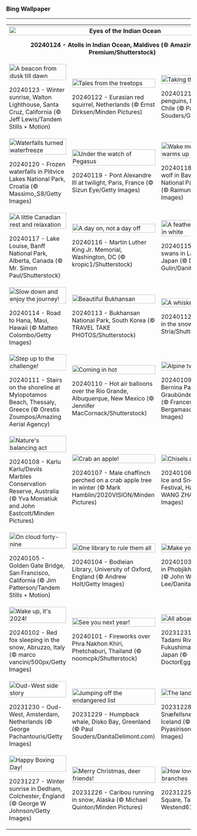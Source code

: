 <h3>
 Bing Wallpaper
</h3>
<hr/>
<table>
<tr>
<th colspan="3">
<img alt="Eyes of the Indian Ocean" src="https://www.bing.com/th?id=OHR.MaldivesAtolls_EN-US2498947967_UHD.jpg&amp;rf=LaDigue_UHD.jpg&amp;pid=hp&amp;w=3840&amp;h=2160&amp;rs=1&amp;c=4" width="100%"/><p>20240124 - Atolls in Indian Ocean, Maldives (© Amazing Aerial Premium/Shutterstock)</p></th>
</tr>
<tr>
<td><img alt="A beacon from dusk till dawn" src="https://www.bing.com/th?id=OHR.SantaCruzSunrise_EN-US6436233856_UHD.jpg&amp;rf=LaDigue_UHD.jpg&amp;pid=hp&amp;w=3840&amp;h=2160&amp;rs=1&amp;c=4" width="100%"/><p>20240123 - Winter sunrise, Walton Lighthouse, Santa Cruz, California (© Jeff Lewis/Tandem Stills + Motion)</p></td>
<td><img alt="Tales from the treetops" src="https://www.bing.com/th?id=OHR.SquirrelNetherlands_EN-US2174319616_UHD.jpg&amp;rf=LaDigue_UHD.jpg&amp;pid=hp&amp;w=3840&amp;h=2160&amp;rs=1&amp;c=4" width="100%"/><p>20240122 - Eurasian red squirrel, Netherlands (© Ernst Dirksen/Minden Pictures)</p></td>
<td><img alt="Taking the plunge" src="https://www.bing.com/th?id=OHR.MacaroniPenguins_EN-US2046934125_UHD.jpg&amp;rf=LaDigue_UHD.jpg&amp;pid=hp&amp;w=3840&amp;h=2160&amp;rs=1&amp;c=4" width="100%"/><p>20240121 - Macaroni penguins, Drake Passage, Chile (© Paul Souders/Getty Images)</p></td>
</tr>
<tr>
<td><img alt="Waterfalls turned waterfreeze" src="https://www.bing.com/th?id=OHR.PlitviceWinter_EN-US1870468945_UHD.jpg&amp;rf=LaDigue_UHD.jpg&amp;pid=hp&amp;w=3840&amp;h=2160&amp;rs=1&amp;c=4" width="100%"/><p>20240120 - Frozen waterfalls in Plitvice Lakes National Park, Croatia (© Massimo_S8/Getty Images)</p></td>
<td><img alt="Under the watch of Pegasus" src="https://www.bing.com/th?id=OHR.ParisBridge_EN-US1771484789_UHD.jpg&amp;rf=LaDigue_UHD.jpg&amp;pid=hp&amp;w=3840&amp;h=2160&amp;rs=1&amp;c=4" width="100%"/><p>20240119 - Pont Alexandre III at twilight, Paris, France (© Sizun Eye/Getty Images)</p></td>
<td><img alt="Wake me when it warms up" src="https://www.bing.com/th?id=OHR.SleepyWolf_EN-US1667992900_UHD.jpg&amp;rf=LaDigue_UHD.jpg&amp;pid=hp&amp;w=3840&amp;h=2160&amp;rs=1&amp;c=4" width="100%"/><p>20240118 - Sleeping wolf in Bavarian Forest National Park, Germany (© Raimund Linke/Getty Images)</p></td>
</tr>
<tr>
<td><img alt="A little Canadian rest and relaxation" src="https://www.bing.com/th?id=OHR.LakeLouise_EN-US1133378386_UHD.jpg&amp;rf=LaDigue_UHD.jpg&amp;pid=hp&amp;w=3840&amp;h=2160&amp;rs=1&amp;c=4" width="100%"/><p>20240117 - Lake Louise, Banff National Park, Alberta, Canada (© Mr. Simon Paul/Shutterstock)</p></td>
<td><img alt="A day on, not a day off" src="https://www.bing.com/th?id=OHR.MLKMemorialDC_EN-US1038696225_UHD.jpg&amp;rf=LaDigue_UHD.jpg&amp;pid=hp&amp;w=3840&amp;h=2160&amp;rs=1&amp;c=4" width="100%"/><p>20240116 - Martin Luther King Jr. Memorial, Washington, DC (© kropic1/Shutterstock)</p></td>
<td><img alt="A feathered symphony in white" src="https://www.bing.com/th?id=OHR.HokkaidoSwans_EN-US0905932812_UHD.jpg&amp;rf=LaDigue_UHD.jpg&amp;pid=hp&amp;w=3840&amp;h=2160&amp;rs=1&amp;c=4" width="100%"/><p>20240115 - Whooper swans in Lake Kussharo, Japan (© Darrell Gulin/DanitaDelimont.com)</p></td>
</tr>
<tr>
<td><img alt="Slow down and enjoy the journey!" src="https://www.bing.com/th?id=OHR.HanaHighway_EN-US0637770298_UHD.jpg&amp;rf=LaDigue_UHD.jpg&amp;pid=hp&amp;w=3840&amp;h=2160&amp;rs=1&amp;c=4" width="100%"/><p>20240114 - Road to Hana, Maui, Hawaii (© Matteo Colombo/Getty Images)</p></td>
<td><img alt="Beautiful Bukhansan" src="https://www.bing.com/th?id=OHR.BukhansanSeoul_EN-US0422922586_UHD.jpg&amp;rf=LaDigue_UHD.jpg&amp;pid=hp&amp;w=3840&amp;h=2160&amp;rs=1&amp;c=4" width="100%"/><p>20240113 - Bukhansan National Park, South Korea (© TRAVEL TAKE PHOTOS/Shutterstock)</p></td>
<td><img alt="A whiskered wanderer" src="https://www.bing.com/th?id=OHR.LynxSnow_EN-US9261675170_UHD.jpg&amp;rf=LaDigue_UHD.jpg&amp;pid=hp&amp;w=3840&amp;h=2160&amp;rs=1&amp;c=4" width="100%"/><p>20240112 - Eurasian lynx in the snow (© Jan Stria/Shutterstock)</p></td>
</tr>
<tr><td><img alt="Step up to the challenge!" src="https://www.bing.com/th?id=OHR.MilopotamosStairs_EN-US9131506093_UHD.jpg&amp;rf=LaDigue_UHD.jpg&amp;pid=hp&amp;w=3840&amp;h=2160&amp;rs=1&amp;c=4" width="100%"/><p>20240111 - Stairs on the shoreline at Mylopotamos Beach, Thessaly, Greece (© Orestis Zoumpos/Amazing Aerial Agency)</p></td><td><img alt="Coming in hot" src="https://www.bing.com/th?id=OHR.BalloonDay_EN-US9019911805_UHD.jpg&amp;rf=LaDigue_UHD.jpg&amp;pid=hp&amp;w=3840&amp;h=2160&amp;rs=1&amp;c=4" width="100%"/><p>20240110 - Hot air balloons over the Rio Grande, Albuquerque, New Mexico (© Jennifer MacCornack/Shutterstock)</p></td><td><img alt="Alpine twists and turns" src="https://www.bing.com/th?id=OHR.BerninaPass_EN-US8788589226_UHD.jpg&amp;rf=LaDigue_UHD.jpg&amp;pid=hp&amp;w=3840&amp;h=2160&amp;rs=1&amp;c=4" width="100%"/><p>20240109 - Skier at Bernina Pass, Graubünden, Switzerland (© Francesco Bergamaschi/Getty Images)</p></td></tr><tr><td><img alt="Nature's balancing act" src="https://www.bing.com/th?id=OHR.DevilsMarbles_EN-US8559239074_UHD.jpg&amp;rf=LaDigue_UHD.jpg&amp;pid=hp&amp;w=3840&amp;h=2160&amp;rs=1&amp;c=4" width="100%"/><p>20240108 - Karlu Karlu/Devils Marbles Conservation Reserve, Australia (© Yva Momatiuk and John Eastcott/Minden Pictures)</p></td><td><img alt="Crab an apple!" src="https://www.bing.com/th?id=OHR.CrabappleChaffinch_EN-US1781584314_UHD.jpg&amp;rf=LaDigue_UHD.jpg&amp;pid=hp&amp;w=3840&amp;h=2160&amp;rs=1&amp;c=4" width="100%"/><p>20240107 - Male chaffinch perched on a crab apple tree in winter (© Mark Hamblin/2020VISION/Minden Pictures)</p></td><td><img alt="Chisels and chills" src="https://www.bing.com/th?id=OHR.HarbinFestival_EN-US7952970209_UHD.jpg&amp;rf=LaDigue_UHD.jpg&amp;pid=hp&amp;w=3840&amp;h=2160&amp;rs=1&amp;c=4" width="100%"/><p>20240106 - International Ice and Snow Sculpture Festival, Harbin, China (© WANG ZHAO/AFP/Getty Images)</p></td></tr><tr><td><img alt="On cloud forty-nine" src="https://www.bing.com/th?id=OHR.GoldenGateLight_EN-US7749261025_UHD.jpg&amp;rf=LaDigue_UHD.jpg&amp;pid=hp&amp;w=3840&amp;h=2160&amp;rs=1&amp;c=4" width="100%"/><p>20240105 - Golden Gate Bridge, San Francisco, California (© Jim Patterson/Tandem Stills + Motion)</p></td><td><img alt="One library to rule them all" src="https://www.bing.com/th?id=OHR.BodleianCeiling_EN-US7552379941_UHD.jpg&amp;rf=LaDigue_UHD.jpg&amp;pid=hp&amp;w=3840&amp;h=2160&amp;rs=1&amp;c=4" width="100%"/><p>20240104 - Bodleian Library, University of Oxford, England (© Andrew Holt/Getty Images)</p></td><td><img alt="Make your own rainbow" src="https://www.bing.com/th?id=OHR.BhutanSolstice_EN-US7410762908_UHD.jpg&amp;rf=LaDigue_UHD.jpg&amp;pid=hp&amp;w=3840&amp;h=2160&amp;rs=1&amp;c=4" width="100%"/><p>20240103 - Prayer flags in Phobjikha Valley, Bhutan (© John Warburton-Lee/DanitaDelimont.com)</p></td></tr><tr><td><img alt="Wake up, it's 2024!" src="https://www.bing.com/th?id=OHR.SleepingFox_EN-US7231760677_UHD.jpg&amp;rf=LaDigue_UHD.jpg&amp;pid=hp&amp;w=3840&amp;h=2160&amp;rs=1&amp;c=4" width="100%"/><p>20240102 - Red fox sleeping in the snow, Abruzzo, Italy (© marco vancini/500px/Getty Images)</p></td><td><img alt="See you next year!" src="https://www.bing.com/th?id=OHR.ThailandNewYears_EN-US7115555089_UHD.jpg&amp;rf=LaDigue_UHD.jpg&amp;pid=hp&amp;w=3840&amp;h=2160&amp;rs=1&amp;c=4" width="100%"/><p>20240101 - Fireworks over Phra Nakhon Khiri, Phetchaburi, Thailand (© noomcpk/Shutterstock)</p></td><td><img alt="All aboard the ice train" src="https://www.bing.com/th?id=OHR.TadamiWinter_EN-US6973402256_UHD.jpg&amp;rf=LaDigue_UHD.jpg&amp;pid=hp&amp;w=3840&amp;h=2160&amp;rs=1&amp;c=4" width="100%"/><p>20231231 - Daiichi Tadami River Bridge, Fukushima prefecture, Japan (© DoctorEgg/Getty Images)</p></td></tr><tr><td><img alt="Oud-West side story" src="https://www.bing.com/th?id=OHR.BlueAmsterdam_EN-US6868017848_UHD.jpg&amp;rf=LaDigue_UHD.jpg&amp;pid=hp&amp;w=3840&amp;h=2160&amp;rs=1&amp;c=4" width="100%"/><p>20231230 - Oud-West, Amsterdam, Netherlands (© George Pachantouris/Getty Images)</p></td><td><img alt="Jumping off the endangered list" src="https://www.bing.com/th?id=OHR.GreenlandHumpback_EN-US0330682837_UHD.jpg&amp;rf=LaDigue_UHD.jpg&amp;pid=hp&amp;w=3840&amp;h=2160&amp;rs=1&amp;c=4" width="100%"/><p>20231229 - Humpback whale, Disko Bay, Greenland (© Paul Souders/DanitaDelimont.com)</p></td><td><img alt="The land of ice and fire" src="https://www.bing.com/th?id=OHR.KirkjufellAurora_EN-US0249270913_UHD.jpg&amp;rf=LaDigue_UHD.jpg&amp;pid=hp&amp;w=3840&amp;h=2160&amp;rs=1&amp;c=4" width="100%"/><p>20231228 - Kirkjufell, Snæfellsnes peninsula, Iceland (© Ratnakorn Piyasirisorost/Getty Images)</p></td></tr><tr><td><img alt="Happy Boxing Day!" src="https://www.bing.com/th?id=OHR.BoxingDaySunrise_EN-US9951041123_UHD.jpg&amp;rf=LaDigue_UHD.jpg&amp;pid=hp&amp;w=3840&amp;h=2160&amp;rs=1&amp;c=4" width="100%"/><p>20231227 - Winter sunrise in Dedham, Colchester, England (© George W Johnson/Getty Images)</p></td><td><img alt="Merry Christmas, deer friends!" src="https://www.bing.com/th?id=OHR.CaribouChristmas_EN-US9744655068_UHD.jpg&amp;rf=LaDigue_UHD.jpg&amp;pid=hp&amp;w=3840&amp;h=2160&amp;rs=1&amp;c=4" width="100%"/><p>20231226 - Caribou running in snow, Alaska (© Michael Quinton/Minden Pictures)</p></td><td><img alt="How lovely are your branches" src="https://www.bing.com/th?id=OHR.EstoniaXmasEve_EN-US9431079565_UHD.jpg&amp;rf=LaDigue_UHD.jpg&amp;pid=hp&amp;w=3840&amp;h=2160&amp;rs=1&amp;c=4" width="100%"/><p>20231225 - Town Hall Square, Tartu, Estonia (© Westend61/Getty Images)</p></td></tr></table>
